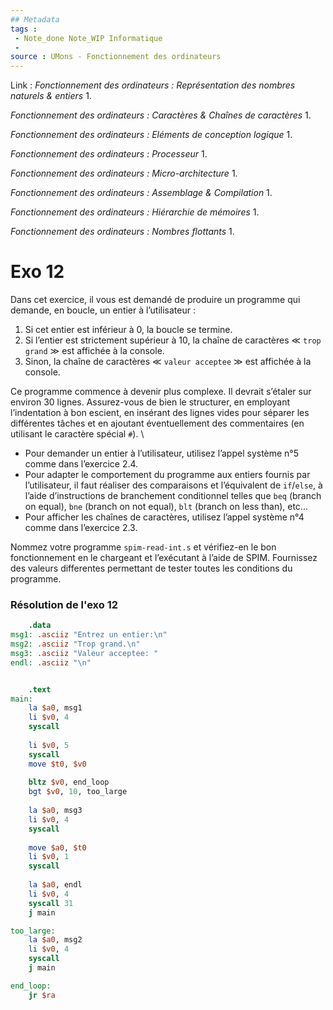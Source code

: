 ```yaml
---
## Metadata
tags : 
 - Note_done Note_WIP Informatique
 - 
source : UMons - Fonctionnement des ordinateurs
---
```


Link :
_Fonctionnement des ordinateurs : Représentation des nombres naturels & entiers_
1.

_Fonctionnement des ordinateurs : Caractères & Chaînes de caractères_
1.

_Fonctionnement des ordinateurs : Eléments de conception logique_
1.

_Fonctionnement des ordinateurs : Processeur_
1.

_Fonctionnement des ordinateurs : Micro-architecture_
1.

_Fonctionnement des ordinateurs : Assemblage & Compilation_
1.

_Fonctionnement des ordinateurs : Hiérarchie de mémoires_
1.

_Fonctionnement des ordinateurs : Nombres flottants_
1.

# Exo 12
Dans cet exercice, il vous est demandé de produire un programme qui demande, en boucle, un entier à l’utilisateur : 
1. Si cet entier est inférieur à 0, la boucle se termine. 
2. Si l’entier est strictement supérieur à 10, la chaîne de caractères ≪ `trop grand` ≫ est affichée à la console. 
3. Sinon, la chaîne de caractères  ≪ `valeur acceptee` ≫ est affichée à la console. 

Ce programme commence à devenir plus complexe. Il devrait s’étaler sur environ 30 lignes. Assurez-vous de bien le structurer, en employant l’indentation à bon escient, en insérant des lignes vides pour séparer les différentes tâches et en ajoutant éventuellement des commentaires (en utilisant le caractère spécial `#`).
\
- Pour demander un entier à l’utilisateur, utilisez l’appel système n°5 comme dans l’exercice 2.4. 
- Pour adapter le comportement du programme aux entiers fournis par l’utilisateur, il faut réaliser des comparaisons et l’équivalent de `if`/`else`, à l’aide d’instructions de branchement conditionnel telles que `beq` (branch on equal), `bne` (branch on not equal), `blt` (branch on less than), etc... 
- Pour afficher les chaînes de caractères, utilisez l’appel système n°4 comme dans l’exercice 2.3. 

Nommez votre programme `spim-read-int.s` et vérifiez-en le bon fonctionnement en le chargeant et l’exécutant à l’aide de SPIM. Fournissez des valeurs differentes permettant de tester toutes les conditions du programme.
### Résolution de l'exo 12
```mips
	.data 
msg1: .asciiz "Entrez un entier:\n" 
msg2: .asciiz "Trop grand.\n" 
msg3: .asciiz "Valeur acceptee: " 
endl: .asciiz "\n" 


	.text 
main: 
	la $a0, msg1 
	li $v0, 4 
	syscall 
	
	li $v0, 5 
	syscall 
	move $t0, $v0 
	
	bltz $v0, end_loop 
	bgt $v0, 10, too_large 
	
	la $a0, msg3 
	li $v0, 4 
	syscall 
	
	move $a0, $t0
	li $v0, 1 
	syscall 
	
	la $a0, endl 
	li $v0, 4 
	syscall 31 
	j main 

too_large: 
	la $a0, msg2 
	li $v0, 4 
	syscall 
	j main 

end_loop: 
	jr $ra
```
